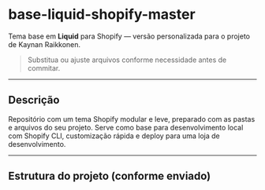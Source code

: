 # base-liquid-shopify-master

Tema base em **Liquid** para Shopify — versão personalizada para o projeto de Kaynan Raikkonen.  
> Substitua ou ajuste arquivos conforme necessidade antes de commitar.

---

## Descrição
Repositório com um tema Shopify modular e leve, preparado com as pastas e arquivos do seu projeto. Serve como base para desenvolvimento local com Shopify CLI, customização rápida e deploy para uma loja de desenvolvimento.

---

## Estrutura do projeto (conforme enviado)
